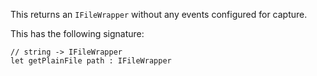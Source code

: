 <!-- (dl (section-meta Get Plain File)) -->
This returns an `IFileWrapper` without any events configured for capture.

This has the following signature:

```f#
// string -> IFileWrapper
let getPlainFile path : IFileWrapper
```